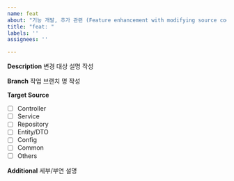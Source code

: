 ```yaml
---
name: feat
about: "기능 개발, 추가 관련 (Feature enhancement with modifying source code.)"
title: "feat: "
labels: ''
assignees: ''

---
```


**Description**
변경 대상 설명 작성

**Branch**
작업 브랜치 명 작성

**Target Source**

- [ ] Controller
- [ ] Service
- [ ] Repository
- [ ] Entity/DTO
- [ ] Config
- [ ] Common
- [ ] Others

**Additional**
세부/부연 설명
